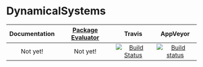 # DynamicalSystems

| **Documentation**   | [**Package Evaluator**](http://pkg.julialang.org/?pkg=DynamicalSystems#DynamicalSystems) | **Travis**     | **AppVeyor** |
|:--------:|:-------------------:|:-----------------------:|:-----:|
| Not yet! | Not yet! | [![Build Status](https://travis-ci.org/Datseris/DynamicalSystems.jl.svg?branch=master)](https://travis-ci.org/Datseris/DynamicalSystems.jl) | [![Build status](https://ci.appveyor.com/api/projects/status/r087ojfuh2rtrxtm?svg=true)](https://ci.appveyor.com/project/Datseris/dynamicalsystems-jl)
